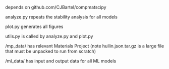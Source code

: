 

depends on github.com/CJBartel/compmatscipy

analyze.py repeats the stability analysis for all models

plot.py generates all figures

utils.py is called by analyze.py and plot.py


/mp_data/ has relevant Materials Project (note hullin.json.tar.gz is a large file that must be unpacked to run from scratch)

/ml_data/ has input and output data for all ML models

